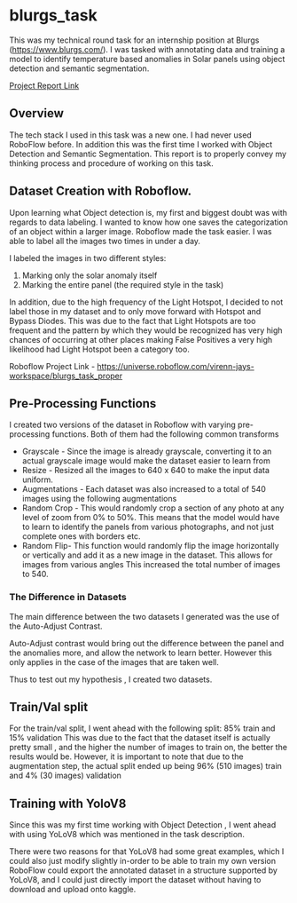 # blurgs_task
This was my technical round task for an internship position at Blurgs (https://www.blurgs.com/).
I was tasked with annotating data and training a model to identify temperature based anomalies in Solar panels using object detection and semantic segmentation.

<a href="https://docs.google.com/document/d/1tNs_Akz0ZNM_Pgl40J_kac_POlSOWQn58E3SO3A_QkA/edit?usp=sharing"  target="_blank"> Project Report Link </a>

## Overview
The tech stack I used in this task was a new one. I had never used RoboFlow before. 
In addition this was the first time I worked with Object Detection and Semantic Segmentation. This report is to properly convey my thinking process and procedure of working on this task.

## Dataset Creation with Roboflow.
Upon learning what Object detection is, my first and biggest doubt was with regards to data labeling. I wanted to know how one saves the categorization of an object within a larger image. 
Roboflow made the task easier. I was able to label all the images two times in under a day.

I labeled the images in two different styles:
1. Marking only the solar anomaly itself
2. Marking the entire panel (the required style in the task)

In addition, due to the high frequency of the Light Hotspot, I decided to not label those in my dataset and to only move forward with Hotspot and Bypass Diodes. This was due to the fact that Light Hotspots are too frequent and the pattern by which they would be recognized has very high chances of occurring at other places making False Positives a very high likelihood had Light Hotspot been a category too.

Roboflow Project Link - https://universe.roboflow.com/virenn-jays-workspace/blurgs_task_proper

## Pre-Processing Functions
I created two versions of the dataset in Roboflow with varying pre-processing functions.
Both of them had the following common transforms
- Grayscale - Since the image is already grayscale, converting it to an actual grayscale image would make the dataset easier to learn from
- Resize - Resized all the images to 640 x 640 to make the input data uniform.
- Augmentations - Each dataset was also increased to a total of 540 images using the following augmentations
- Random Crop - This would randomly crop a section of any photo at any level of zoom from  0% to 50%. This means that the model would have to learn to identify the panels from various photographs, and not just complete ones with borders etc.
- Random Flip- This function would randomly flip the image horizontally or vertically and add it as a new image in the dataset. This allows for images from various angles
This increased the total number of images to 540.

### The Difference in Datasets
The main difference between the two datasets I generated was the use of the Auto-Adjust Contrast.

Auto-Adjust contrast would bring out the difference between the panel and the anomalies more, and allow the network to learn better. However this only applies in the case of the images that are taken well.

Thus to test out my hypothesis , I created two datasets.

## Train/Val split

For the train/val split, I went ahead with the following split:
85% train and 15% validation
This was due to the fact that the dataset itself is actually pretty small , and the higher the number of images to train on, the better the results would be.
However, it is important to note that due to the augmentation step, the actual split ended up being 96% (510 images) train and 4% (30 images) validation 



## Training with YoloV8
Since this was my first time working with Object Detection , I went ahead with using YoLoV8 which was mentioned in the task description.

There were two reasons for that
YoLoV8 had some great examples, which I could also just modify slightly in-order to be able to train my own version
RoboFlow could export the annotated dataset in a structure supported by YoLoV8, and I could just directly import the dataset without having to download and upload onto kaggle.
